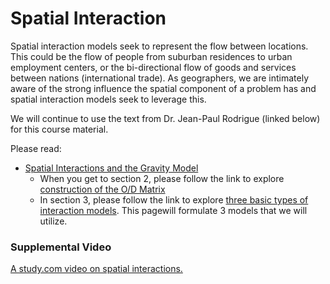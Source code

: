 # Spatial Interaction

Spatial interaction models seek to represent the flow between locations.  This could be the flow of people from suburban residences to urban employment centers, or the bi-directional flow of goods and services between nations (international trade).  As geographers, we are intimately aware of the strong influence the spatial component of a problem has and spatial interaction models seek to leverage this.


We will continue to use the text from Dr. Jean-Paul Rodrigue (linked below) for this course material.

Please read:

* [Spatial Interactions and the Gravity Model](https://people.hofstra.edu/geotrans/eng/methods/ch5m1en.html)
  * When you get to section 2, please follow the link to explore [construction of the O/D Matrix](https://people.hofstra.edu/geotrans/eng/methods/odmatrix.html)
  * In section 3, please follow the link to explore [three basic types of interaction models](https://people.hofstra.edu/geotrans/eng/methods/threebasicmodels.html).  This pagewill formulate 3 models that we will utilize.


### Supplemental Video

[A study.com video on spatial interactions.](http://study.com/academy/lesson/spatial-interaction-through-movement-causes-examples.html)
